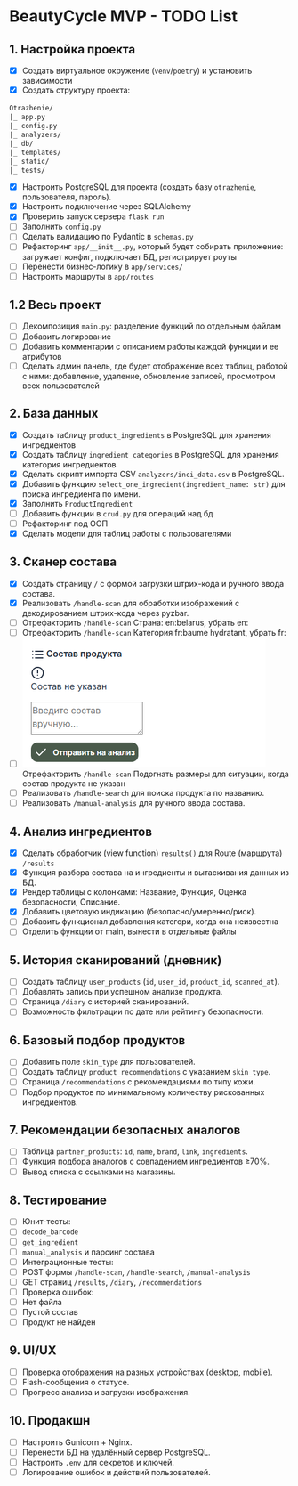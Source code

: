 # BeautyCycle MVP - TODO List

## 1. Настройка проекта
- [x] Создать виртуальное окружение (`venv`/`poetry`) и установить зависимости
- [x] Создать структуру проекта:
``` 
Otrazhenie/
|_ app.py
|_ config.py
|_ analyzers/
|_ db/
|_ templates/
|_ static/
|_ tests/
```
- [x] Настроить PostgreSQL для проекта (создать базу `otrazhenie`, пользователя, пароль).
- [x] Настроить подключение через SQLAlchemy
- [x] Проверить запуск сервера `flask run`
- [ ] Заполнить `config.py`
- [ ] Сделать валидацию по Pydantic в `schemas.py`
- [ ] Рефакторинг `app/__init__.py`, который будет собирать приложение: загружает конфиг, подключает БД, регистрирует роуты
- [ ] Перенести бизнес-логику в `app/services/`
- [ ] Настроить маршруты в `app/routes`

## 1.2 Весь проект
- [ ] Декомпозиция `main.py`: разделение функций по отдельным файлам
- [ ] Добавить логирование
- [ ] Добавить комментарии с описанием работы каждой функции и ее атрибутов
- [ ] Сделать админ панель, где будет отображение всех таблиц, работой с ними: добавление, удаление, обновление записей, просмотром всех пользователей

## 2. База данных
- [x] Создать таблицу `product_ingredients` в PostgreSQL для хранения ингредиентов
- [x] Создать таблицу `ingredient_categories` в PostgreSQL для хранения категория ингредиентов
- [x] Сделать скрипт импорта CSV `analyzers/inci_data.csv` в PostgreSQL.
- [x] Добавить функцию `select_one_ingredient(ingredient_name: str)` для поиска ингредиента по имени.
- [x] Заполнить `ProductIngredient` 
- [ ] Добавить функции в `crud.py` для операций над бд
- [ ] Рефакторинг под ООП
- [x] Сделать модели для таблиц работы с пользователями

## 3. Сканер состава
- [x] Создать страницу `/` с формой загрузки штрих-кода и ручного ввода состава.
- [x] Реализовать `/handle-scan` для обработки изображений с декодированием штрих-кода через pyzbar.
- [ ] Отрефакторить `/handle-scan`  Страна: en:belarus, убрать en:
- [ ] Отрефакторить `/handle-scan` Категория fr:baume hydratant, убрать fr:
- [ ] ![img.png](img.png) Отрефакторить `/handle-scan` Подогнать размеры для ситуации, когда состав продукта не указан
- [ ] Реализовать `/handle-search` для поиска продукта по названию.
- [ ] Реализовать `/manual-analysis` для ручного ввода состава.

## 4. Анализ ингредиентов
- [x] Сделать обработчик (view function) `results()` для Route (маршрута) `/results`
- [x] Функция разбора состава на ингредиенты и вытаскивания данных из БД.
- [x] Рендер таблицы с колонками: Название, Функция, Оценка безопасности, Описание.
- [x] Добавить цветовую индикацию (безопасно/умеренно/риск).
- [ ] Добавить функционал добавления категори, когда она неизвестна
- [ ] Отделить функции от main, вынести в отдельные файлы

## 5. История сканирований (дневник)
- [ ] Создать таблицу `user_products` (`id`, `user_id`, `product_id`, `scanned_at`).
- [ ] Добавлять запись при успешном анализе продукта.
- [ ] Страница `/diary` с историей сканирований.
- [ ] Возможность фильтрации по дате или рейтингу безопасности.

## 6. Базовый подбор продуктов
- [ ] Добавить поле `skin_type` для пользователей.
- [ ] Создать таблицу `product_recommendations` с указанием `skin_type`.
- [ ] Страница `/recommendations` с рекомендациями по типу кожи.
- [ ] Подбор продуктов по минимальному количеству рискованных ингредиентов.

## 7. Рекомендации безопасных аналогов
- [ ] Таблица `partner_products`: `id`, `name`, `brand`, `link`, `ingredients`.
- [ ] Функция подбора аналогов с совпадением ингредиентов ≥70%.
- [ ] Вывод списка с ссылками на магазины.

## 8. Тестирование
- [ ] Юнит-тесты:
- [ ] `decode_barcode`
- [ ] `get_ingredient`
- [ ] `manual_analysis` и парсинг состава
- [ ] Интеграционные тесты:
- [ ] POST формы `/handle-scan`, `/handle-search`, `/manual-analysis`
- [ ] GET страниц `/results`, `/diary`, `/recommendations`
- [ ] Проверка ошибок:
- [ ] Нет файла
- [ ] Пустой состав
- [ ] Продукт не найден

## 9. UI/UX
- [ ] Проверка отображения на разных устройствах (desktop, mobile).
- [ ] Flash-сообщения о статусе.
- [ ] Прогресс анализа и загрузки изображения.

## 10. Продакшн
- [ ] Настроить Gunicorn + Nginx.
- [ ] Перенести БД на удалённый сервер PostgreSQL.
- [ ] Настроить `.env` для секретов и ключей.
- [ ] Логирование ошибок и действий пользователей.

